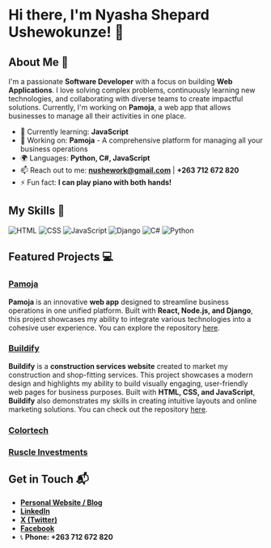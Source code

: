 
# Hi there, I'm Nyasha Shepard Ushewokunze! 👋


## About Me 🚀

I'm a passionate **Software Developer** with a focus on building **Web Applications**. I love solving complex problems, continuously learning new technologies, and collaborating with diverse teams to create impactful solutions. Currently, I'm working on **Pamoja**, a web app that allows businesses to manage all their activities in one place.

- 🌱 Currently learning: **JavaScript**  
- 🔭 Working on: **Pamoja** - A comprehensive platform for managing all your business operations  
- 🌍 Languages: **Python, C#, JavaScript**  
- 📫 Reach out to me: **nushework@gmail.com** | **+263 712 672 820**  
- ⚡ Fun fact: **I can play  piano with both hands!**

## My Skills 🧠

![HTML](https://img.shields.io/badge/-HTML-E34F26?style=flat-square&logo=html5&logoColor=white)  ![CSS](https://img.shields.io/badge/-CSS-1572B6?style=flat-square&logo=css3&logoColor=white)  ![JavaScript](https://img.shields.io/badge/-JavaScript-F7DF1E?style=flat-square&logo=javascript&logoColor=black) ![Django](https://img.shields.io/badge/-Django-092E20?style=flat-square&logo=django&logoColor=white)   ![C#](https://img.shields.io/badge/-C%23-239120?style=flat-square&logo=c-sharp&logoColor=white) ![Python](https://img.shields.io/badge/-Python-3776AB?style=flat-square&logo=python&logoColor=white)


## Featured Projects 💻

### [Pamoja](https://github.com/nyashaushe/Pamoja)

**Pamoja** is an innovative **web app** designed to streamline business operations in one unified platform. Built with **React, Node.js, and Django**, this project showcases my ability to integrate various technologies into a cohesive user experience. You can explore the repository [here](https://github.com/nyashaushe/Pamoja).

### [Buildify](https://nyashaushe.github.io/wdd131/project/buildify.html)


**Buildify** is a **construction services website** created to market my construction and shop-fitting services. This project showcases a modern design and highlights my ability to build visually engaging, user-friendly web pages for business purposes. Built with **HTML, CSS, and JavaScript**, **Buildify** also demonstrates my skills in creating intuitive layouts and online marketing solutions. You can check out the repository [here](https://github.com/nyashaushe/buildify).

### [Colortech](https://colortech.co.zw)

### [Ruscle Investments ](https://ruscleinvestments.co.zw)

## Get in Touch 📬

- **[Personal Website / Blog](https://nyashaushe.github.io/portifolio/)**
- **[LinkedIn](https://www.linkedin.com/in/nyashaushewokunze)**
- **[X (Twitter)](https://twitter.com/mrshepard18)**
- **[Facebook](https://www.facebook.com/nyasha.ushewokunze.33?mibextid=JRoKGi)**
- 📞 **Phone: +263 712 672 820**

